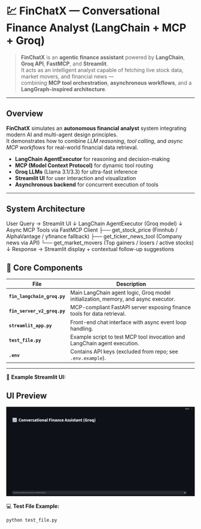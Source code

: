 # 💹 FinChatX — Conversational Finance Analyst (LangChain + MCP + Groq)

> **FinChatX** is an **agentic finance assistant** powered by **LangChain**, **Groq API**, **FastMCP**, and **Streamlit**.  
> It acts as an intelligent analyst capable of fetching live stock data, market movers, and financial news —  
> combining **MCP tool orchestration**, **asynchronous workflows**, and a **LangGraph-inspired architecture**.

---

##  Overview

**FinChatX** simulates an **autonomous financial analyst** system integrating modern AI and multi-agent design principles.  
It demonstrates how to combine *LLM reasoning*, *tool calling*, and *async MCP workflows* for real-world financial data retrieval.

-  **LangChain AgentExecutor** for reasoning and decision-making  
-  **MCP (Model Context Protocol)** for dynamic tool routing  
-  **Groq LLMs** (Llama 3.1/3.3) for ultra-fast inference  
-  **Streamlit UI** for user interaction and visualization  
-  **Asynchronous backend** for concurrent execution of tools  

---

##  System Architecture

User Query → Streamlit UI
↓
LangChain AgentExecutor (Groq model)
↓
Async MCP Tools via FastMCP Client
├── get_stock_price (Finnhub / AlphaVantage / yfinance fallback)
├── get_ticker_news_tool (Company news via API)
└── get_market_movers (Top gainers / losers / active stocks)
↓
Response → Streamlit display + contextual follow-up suggestions


## 🧩 Core Components

| File | Description |
|------|--------------|
| **`fin_langchain_groq.py`** | Main LangChain agent logic, Groq model initialization, memory, and async executor. |
| **`fin_server_v2_groq.py`** | MCP-compliant FastAPI server exposing finance tools for data retrieval. |
| **`streamlit_app.py`** | Front-end chat interface with async event loop handling. |
| **`test_file.py`** | Example script to test MCP tool invocation and LangChain agent execution. |
| **`.env`** | Contains API keys (excluded from repo; see `.env.example`). |

---



🧩 **Example Streamlit UI:**  
## UI Preview
![FinChatX Dashboard](data/UI_interface_streamlit.png)

💻 **Test File Example:**

```bash
python test_file.py